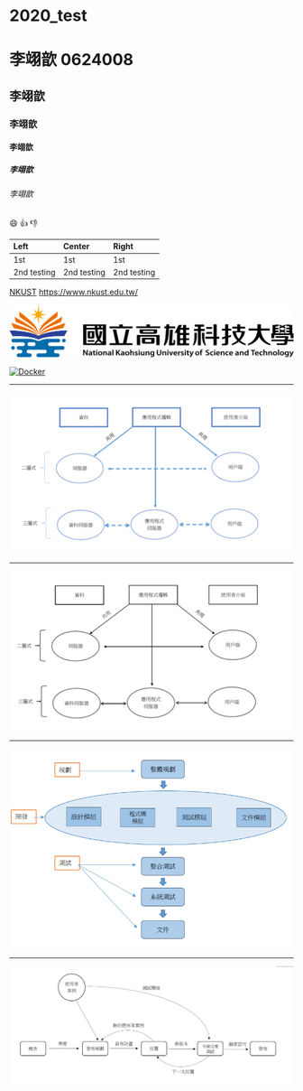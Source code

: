# 2020_test
# 李翊歆 0624008
## 李翊歆
### 李翊歆
#### 李翊歆
##### 李翊歆
###### 李翊歆

:smile:
:+1:
:-1:

|Left | Center | Right |
|:----|:-------|:------|
|1st  | 1st    |   1st |
|2nd testing|2nd testing|2nd testing|

[NKUST](https://www.nkust.edu.tw/)
<https://www.nkust.edu.tw/>

![NKUST](nkust2.png "NKUST2")

[![Docker](https://img.youtube.com/vi/sSm2dRarhPo/0.jpg)](https://www.youtube.com/watch?v=sSm2dRarhPo "tittle")
***
![未命名](未命名.png "未命名")
***
![未命名2](未命名2.png "未命名2")
***
![應用程式開發](應用程式開發.png "應用程式開發")
***
![XP](XP.png "XP")


